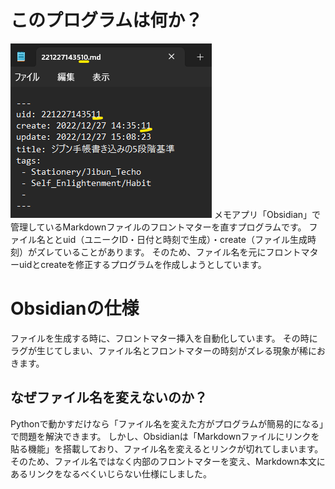 # このプログラムは何か？
![メモ画像修正概要](images/readme_img01.png)
メモアプリ「Obsidian」で管理しているMarkdownファイルのフロントマターを直すプログラムです。
ファイル名ととuid（ユニークID・日付と時刻で生成）・create（ファイル生成時刻）がズレていることがあります。
そのため、ファイル名を元にフロントマターuidとcreateを修正するプログラムを作成しようとしています。

# Obsidianの仕様
ファイルを生成する時に、フロントマター挿入を自動化しています。
その時にラグが生じてしまい、ファイル名とフロントマターの時刻がズレる現象が稀におきます。

## なぜファイル名を変えないのか？
Pythonで動かすだけなら「ファイル名を変えた方がプログラムが簡易的になる」で問題を解決できます。
しかし、Obsidianは「Markdownファイルにリンクを貼る機能」を搭載しており、ファイル名を変えるとリンクが切れてしまいます。
そのため、ファイル名ではなく内部のフロントマターを変え、Markdown本文にあるリンクをなるべくいじらない仕様にしました。